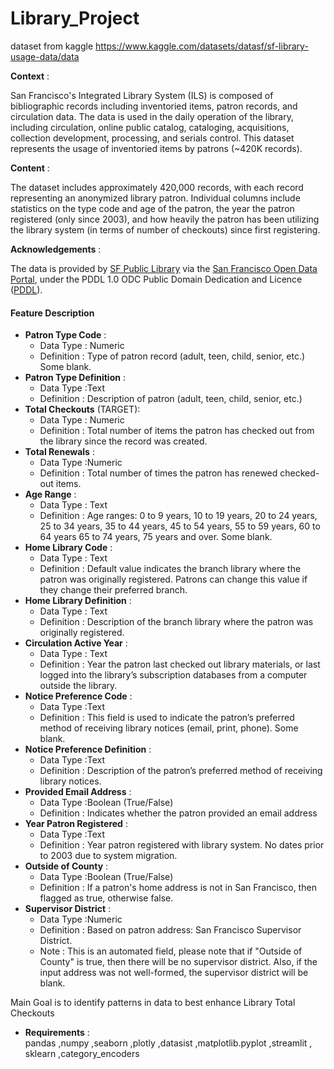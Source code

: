 # Library_Project
dataset from kaggle 
https://www.kaggle.com/datasets/datasf/sf-library-usage-data/data

**Context** :

San Francisco's Integrated Library System (ILS) is composed of bibliographic records including inventoried items, patron records, and circulation data. The data is used in the daily operation of the library, including circulation, online public catalog, cataloging, acquisitions, collection development, processing, and serials control. This dataset represents the usage of inventoried items by patrons (~420K records).

**Content** :

The dataset includes approximately 420,000 records, with each record representing an anonymized library patron. Individual columns include statistics on the type code and age of the patron, the year the patron registered (only since 2003), and how heavily the patron has been utilizing the library system (in terms of number of checkouts) since first registering.

**Acknowledgements** :

The data is provided by [SF Public Library](https://sfpl.org/) via the [San Francisco Open Data Portal](https://data.sfgov.org/Culture-and-Recreation/Library-Usage/qzz6-2jup/about_data), under the PDDL 1.0 ODC Public Domain Dedication and Licence ([PDDL](https://opendatacommons.org/licenses/pddl/1-0/)).

#### Feature Description

* **Patron Type Code** : 
    * Data Type : Numeric
    * Definition : Type of patron record (adult, teen, child, senior, etc.) Some blank.	
* **Patron Type Definition** : 
    * Data Type :Text	
    * Definition : Description of patron (adult, teen, child, senior, etc.)	
* **Total Checkouts**	(TARGET): 
    * Data Type : Numeric	
    * Definition : Total number of items the patron has checked out from the library since the record was created.	
* **Total Renewals**  :	
    * Data Type :Numeric	
    * Definition : Total number of times the patron has renewed checked-out items.	
* **Age Range** :	
    * Data Type : Text	
    * Definition : Age ranges: 0 to 9 years, 10 to 19 years, 20 to 24 years, 25 to 34 years, 35 to 44 years, 45 to 54 years, 55 to 59 years, 60 to 64 years 65 to 74 years, 75 years and over. Some blank. 	
* **Home Library Code** :	
    * Data Type : Text	
    * Definition : Default value indicates the branch library where the patron was originally registered. Patrons can change this value if they change their preferred branch. 	
* **Home Library Definition** :	
    * Data Type : Text	
    * Definition : Description of the branch library where the patron was originally registered. 	
* **Circulation Active Year** :	
    * Data Type : Text	
    * Definition : Year the patron last checked out library materials, or last logged into the library’s subscription databases from a computer outside the library.	
* **Notice Preference Code** :	
    * Data Type :Text	
    * Definition : This field is used to indicate the patron’s preferred method of receiving library notices (email, print, phone). Some blank.	
* **Notice Preference Definition** :	
    * Data Type :Text	
    * Definition : Description of  the patron’s preferred method of receiving library notices. 	
* **Provided Email Address** :	
    * Data Type :Boolean (True/False)	
    * Definition : Indicates whether the patron provided an email address	
* **Year Patron Registered** :	
    * Data Type :Text	
    * Definition : Year patron registered with library system. No dates prior to 2003  due to system migration.	
* **Outside of County** :	
    * Data Type :Boolean (True/False)	
    * Definition : If a patron's home address is not in San Francisco, then flagged as true, otherwise false.	
* **Supervisor District** :	
    * Data Type :Numeric	
    * Definition : Based on patron address: San Francisco Supervisor District.	
    * Note : This is an automated field, please note that if "Outside of County" is true, then there will be no supervisor district. Also, if the input address was not well-formed, the supervisor district will be blank.
  
Main Goal is to identify patterns in data to best enhance Library Total Checkouts

* **Requirements** :	
pandas ,numpy ,seaborn  ,plotly ,datasist ,matplotlib.pyplot ,streamlit , sklearn ,category_encoders
